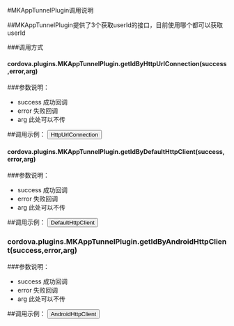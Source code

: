 #MKAppTunnelPlugin调用说明

##MKAppTunnelPlugin提供了3个获取userId的接口，目前使用哪个都可以获取userId

###调用方式


#### cordova.plugins.MKAppTunnelPlugin.getIdByHttpUrlConnection(success,error,arg)
###参数说明：
* success 成功回调
* error 失败回调
* arg 此处可以不传

##调用示例：
	<button onclick="cordova.plugins.MKAppTunnelPlugin.getIdByHttpUrlConnection(function(msg){
	                 alert(msg);
	               },function(msg){
	                  alert(msg);
	                },'')">HttpUrlConnection</button>



#### cordova.plugins.MKAppTunnelPlugin.getIdByDefaultHttpClient(success,error,arg)
###参数说明：
* success 成功回调
* error 失败回调
* arg 此处可以不传

##调用示例：
	<button onclick="cordova.plugins.MKAppTunnelPlugin.getIdByDefaultHttpClient(function(msg){
	                  alert(msg);
	               },function(msg){
	                  alert(msg);
	                },'')">DefaultHttpClient</button>

### cordova.plugins.MKAppTunnelPlugin.getIdByAndroidHttpClient(success,error,arg)
###参数说明：
* success 成功回调
* error 失败回调
* arg 此处可以不传

##调用示例：
	<button onclick="cordova.plugins.MKAppTunnelPlugin.getIdByAndroidHttpClient(function(msg){
		                 alert(msg);
		             },function(msg){
		                alert(msg);
		          },'')">AndroidHttpClient</button>